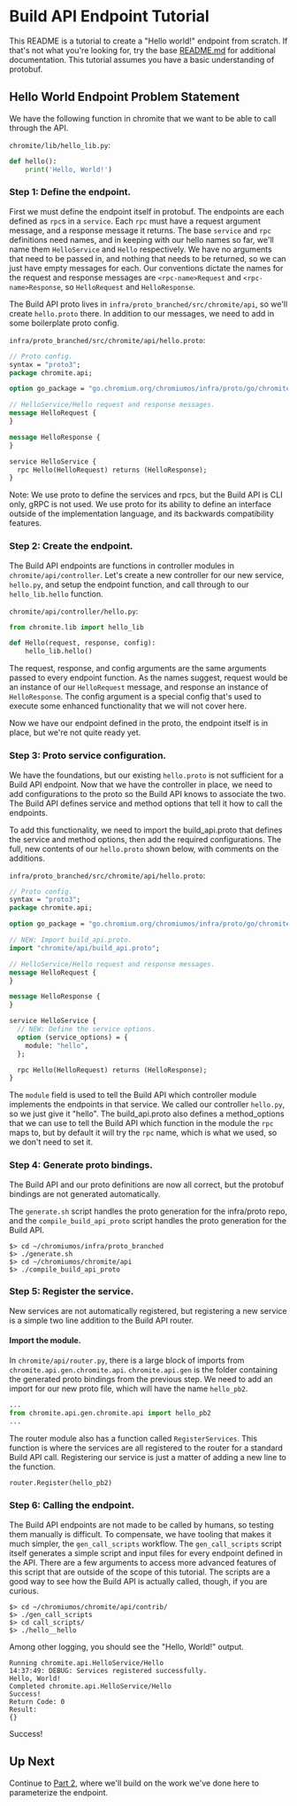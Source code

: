 # Build API Endpoint Tutorial

This README is a tutorial to create a "Hello world!" endpoint from scratch.
If that's not what you're looking for, try the base [README.md](../README.md)
for additional documentation.
This tutorial assumes you have a basic understanding of protobuf.

## Hello World Endpoint Problem Statement

We have the following function in chromite that we want to be able to call
through the API.

`chromite/lib/hello_lib.py`:
````python
def hello():
    print('Hello, World!')
````

### Step 1: Define the endpoint.

First we must define the endpoint itself in protobuf.
The endpoints are each defined as `rpc`s in a `service`.
Each `rpc` must have a request argument message, and a response message it
returns.
The base `service` and `rpc` definitions need names, and in keeping with our
hello names so far, we'll name them `HelloService` and `Hello` respectively.
We have no arguments that need to be passed in, and nothing that needs to be
returned, so we can just have empty messages for each.
Our conventions dictate the names for the request and response messages are
`<rpc-name>Request` and `<rpc-name>Response`, so `HelloRequest` and
`HelloResponse`.

The Build API proto lives in `infra/proto_branched/src/chromite/api`,
so we'll create `hello.proto` there.
In addition to our messages, we need to add in some boilerplate proto config.

`infra/proto_branched/src/chromite/api/hello.proto`:
```protobuf
// Proto config.
syntax = "proto3";
package chromite.api;

option go_package = "go.chromium.org/chromiumos/infra/proto/go/chromite/api";

// HelloService/Hello request and response messages.
message HelloRequest {
}

message HelloResponse {
}

service HelloService {
  rpc Hello(HelloRequest) returns (HelloResponse);
}
```

Note: We use proto to define the services and rpcs, but the Build API is CLI
only, gRPC is not used.
We use proto for its ability to define an interface outside of the
implementation language, and its backwards compatibility features.


### Step 2: Create the endpoint.

The Build API endpoints are functions in controller modules in
`chromite/api/controller`.
Let's create a new controller for our new service, `hello.py`, and setup the
endpoint function, and call through to our `hello_lib.hello` function.

`chromite/api/controller/hello.py`:
```python
from chromite.lib import hello_lib

def Hello(request, response, config):
    hello_lib.hello()
```

The request, response, and config arguments are the same arguments
passed to every endpoint function.
As the names suggest, request would be an instance of our `HelloRequest`
message, and response an instance of `HelloResponse`.
The config argument is a special config that's used to execute some
enhanced functionality that we will not cover here.

Now we have our endpoint defined in the proto, the endpoint itself is in place,
but we're not quite ready yet.

### Step 3: Proto service configuration.

We have the foundations, but our existing `hello.proto` is not sufficient for
a Build API endpoint.
Now that we have the controller in place, we need to add configurations to the
proto so the Build API knows to associate the two.
The Build API defines service and method options that tell it how to call
the endpoints.

To add this functionality, we need to import the build_api.proto that defines
the service and method options, then add the required configurations.
The full, new contents of our `hello.proto` shown below, with comments on the
additions.

`infra/proto_branched/src/chromite/api/hello.proto`:
```protobuf
// Proto config.
syntax = "proto3";
package chromite.api;

option go_package = "go.chromium.org/chromiumos/infra/proto/go/chromite/api";

// NEW: Import build_api.proto.
import "chromite/api/build_api.proto";

// HelloService/Hello request and response messages.
message HelloRequest {
}

message HelloResponse {
}

service HelloService {
  // NEW: Define the service options.
  option (service_options) = {
    module: "hello",
  };

  rpc Hello(HelloRequest) returns (HelloResponse);
}
```

The `module` field is used to tell the Build API which controller module
implements the endpoints in that service.
We called our controller `hello.py`, so we just give it "hello".
The build_api.proto also defines a method_options that we can use to tell
the Build API which function in the module the `rpc` maps to, but by default
it will try the `rpc` name, which is what we used, so we don't need to set it.


### Step 4: Generate proto bindings.

The Build API and our proto definitions are now all correct, but the protobuf
bindings are not generated automatically.

The `generate.sh` script handles the proto generation for the infra/proto repo,
and the `compile_build_api_proto` script handles the proto generation for the
Build API.

```shell script
$> cd ~/chromiumos/infra/proto_branched
$> ./generate.sh
$> cd ~/chromiumos/chromite/api
$> ./compile_build_api_proto
```

### Step 5: Register the service.

New services are not automatically registered, but registering a new service is
a simple two line addition to the Build API router.

#### Import the module.
In `chromite/api/router.py`, there is a large block of imports from
`chromite.api.gen.chromite.api`.
`chromite.api.gen` is the folder containing the generated proto bindings from
the previous step.
We need to add an import for our new proto file, which will have the name
`hello_pb2`.

```python
...
from chromite.api.gen.chromite.api import hello_pb2
...
```

The router module also has a function called `RegisterServices`.
This function is where the services are all registered to the router for a
standard Build API call.
Registering our service is just a matter of adding a new line to the function.

```python
router.Register(hello_pb2)
```

### Step 6: Calling the endpoint.

The Build API endpoints are not made to be called by humans, so testing them
manually is difficult.
To compensate, we have tooling that makes it much simpler, the
`gen_call_scripts` workflow.
The `gen_call_scripts` script itself generates a simple script and input files
for every endpoint defined in the API.
There are a few arguments to access more advanced features of this script that
are outside of the scope of this tutorial.
The scripts are a good way to see how the Build API is actually called, though,
if you are curious.


```shell script
$> cd ~/chromiumos/chromite/api/contrib/
$> ./gen_call_scripts
$> cd call_scripts/
$> ./hello__hello
```

Among other logging, you should see the "Hello, World!" output.

```text
Running chromite.api.HelloService/Hello
14:37:49: DEBUG: Services registered successfully.
Hello, World!
Completed chromite.api.HelloService/Hello
Success!
Return Code: 0
Result:
{}
```

Success!

## Up Next

Continue to [Part 2](2_hello_target.md), where we'll build on the work we've
done here to parameterize the endpoint.
